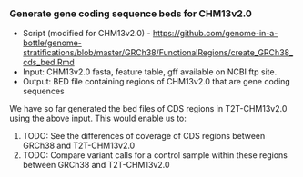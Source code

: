 ### Generate gene coding sequence beds for CHM13v2.0

- Script (modified for CHM13v2.0) - https://github.com/genome-in-a-bottle/genome-stratifications/blob/master/GRCh38/FunctionalRegions/create_GRCh38_cds_bed.Rmd
- Input: CHM13v2.0 fasta, feature table, gff available on NCBI ftp site.
- Output: BED file containing regions of CHM13v2.0 that are gene coding sequences

We have so far generated the bed files of CDS regions in T2T-CHM13v2.0 using the above input. This would enable us to:

1. TODO: See the differences of coverage of CDS regions between GRCh38 and T2T-CHM13v2.0
2. TODO: Compare variant calls for a control sample within these regions between GRCh38 and T2T-CHM13v2.0


